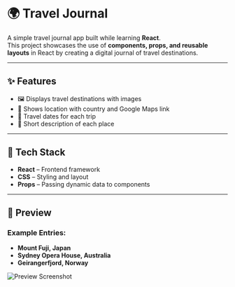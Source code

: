 # 🌍 Travel Journal

A simple travel journal app built while learning **React**.  
This project showcases the use of **components, props, and reusable layouts** in React by creating a digital journal of travel destinations.  

---

## ✨ Features
- 🖼️ Displays travel destinations with images  
- 📍 Shows location with country and Google Maps link  
- 📅 Travel dates for each trip  
- 📖 Short description of each place  

---

## 🚀 Tech Stack
- **React** – Frontend framework  
- **CSS** – Styling and layout  
- **Props** – Passing dynamic data to components  

---

## 📸 Preview
### Example Entries:
- **Mount Fuji, Japan**  
- **Sydney Opera House, Australia**  
- **Geirangerfjord, Norway**

![Preview Screenshot](/image.png)  
